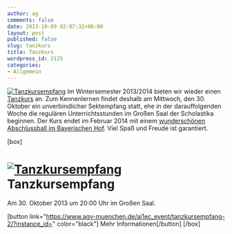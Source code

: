 ```yaml
---
author: ag
comments: false
date: 2013-10-09 02:07:32+00:00
layout: post
published: false
slug: tanzkurs
title: Tanzkurs
wordpress_id: 2125
categories:
- Allgemein
---
```


[![Tanzkursempfang](https://www.agv-muenchen.de/wp-content/uploads/2013/10/7c58bbf4-3074-11e3-8b11-67ccbdaaeffe.jpg)](https://www.agv-muenchen.de/ai1ec_event/tanzkursempfang-2/?instance_id=)
Im Wintersemester 2013/2014 bieten wir wieder einen [Tanzkurs](https://www.agv-muenchen.de/ueber-den-agv/tanzkurs/) an. Zum Kennenlernen findet deshalb am Mittwoch, den 30. Oktober ein unverbindlicher Sektempfang statt, ehe in der darauffolgenden Woche die regulären Unterrichtsstunden im Großen Saal der Scholastika beginnen. Der Kurs endet im Februar 2014 mit einem [wunderschönen Abschlussball im Bayerischen Hof](https://www.agv-muenchen.de/ai1ec_event/ball-der-musen-2014/?instance_id=600). Viel Spaß und Freude ist garantiert.

[box]

# [![Tanzkursempfang](https://www.agv-muenchen.de/wp-content/uploads/2013/10/7c58bbf4-3074-11e3-8b11-67ccbdaaeffe.jpg)](https://www.agv-muenchen.de/ai1ec_event/tanzkursempfang-2/?instance_id=)Tanzkursempfang

Am 30. Oktober 2013 um 20:00 Uhr im Großen Saal.

[button link="https://www.agv-muenchen.de/ai1ec_event/tanzkursempfang-2/?instance_id=" color="black"] Mehr Informationen[/button]
[/box]

